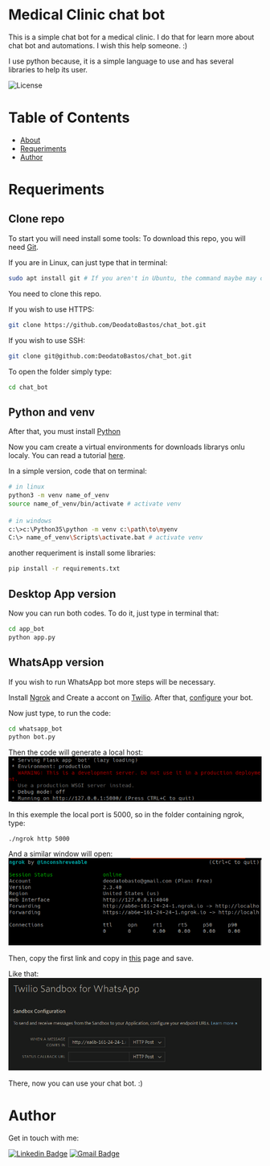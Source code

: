 # Medical Clinic chat bot

This is a simple chat bot for a medical clinic. I do that for learn more about chat bot and automations. I wish this help someone. :)

I use python because, it is a simple language to use and has several libraries to help its user.

![License](https://img.shields.io/github/license/DeodatoBastos/chat_bot)

# Table of Contents

<!--ts-->
* [About](#medical-clinic-chat-bot)
* [Requeriments](#requeriments)
* [Author](#author)
<!--te-->

# Requeriments

## Clone repo

To start you will need install some tools:
To download this repo, you will need [Git](https://git-scm.com).

If you are in Linux, can just type that in terminal:

```bash
sudo apt install git # If you aren't in Ubuntu, the command maybe may change
```

You need to clone this repo.

If you wish to use HTTPS:

```bash
git clone https://github.com/DeodatoBastos/chat_bot.git
```

If you wish to use SSH:

```bash
git clone git@github.com:DeodatoBastos/chat_bot.git
```

To open the folder simply type:

```bash
cd chat_bot
```

## Python and venv

After that, you must install [Python](https://www.python.org/downloads/)

Now you cam create a virtual environments for downloads librarys onlu localy. You can read a tutorial [here](https://docs.python.org/3/library/venv.html).

In a simple version, code that on terminal:

```bash
# in linux
python3 -m venv name_of_venv
source name_of_venv/bin/activate # activate venv

# in windows
c:\>c:\Python35\python -m venv c:\path\to\myenv
C:\> name_of_venv\Scripts\activate.bat # activate venv
```

another requeriment is install some libraries:

```bash
pip install -r requirements.txt
```

## Desktop App version

Now you can run both codes. To do it, just type in terminal that:

```bash
cd app_bot
python app.py
```

## WhatsApp version

If you wish to run WhatsApp bot more steps will be necessary.

Install [Ngrok](https://dashboard.ngrok.com/get-started/setup) and Create a accont on [Twilio](https://www.twilio.com/try-twilio). After that, [configure](https://console.twilio.com/us1/develop/sms/try-it-out/whatsapp-learn?frameUrl=%2Fconsole%2Fsms%2Fwhatsapp%2Flearn%3Fx-target-region%3Dus1) your bot.

Now just type, to run the code:

```bash
cd whatsapp_bot
python bot.py
```

Then the code will generate a local host:
![local host link](./images/run_code.png)

In this exemple the local port is 5000, so in the folder containing ngrok, type:

```bash
./ngrok http 5000
```

And a similar window will open:
![ngrok screen](./images/ngrok.png)

Then, copy the first link and copy in [this](https://console.twilio.com/us1/develop/sms/settings/whatsapp-sandbox?frameUrl=%2Fconsole%2Fsms%2Fwhatsapp%2Fsandbox%3Fx-target-region%3Dus1) page and save.

Like that:
![twilio web page](./images/twilio.png)

There, now you can use your chat bot. :)

# Author

Get in touch with me:

[![Linkedin Badge](https://img.shields.io/badge/-Deodato_Bastos-blue?style=flat-square&logo=Linkedin&logoColor=white&link=https://www.linkedin.com/in/deodato-bastos/)](https://www.linkedin.com/in/deodato-bastos/) [![Gmail Badge](https://img.shields.io/badge/-deodatobasto@gmail.com-c14438?style=flat-square&logo=Gmail&logoColor=white&link=mailto:deodatobasto@gmail.com)](mailto:deodatobasto@gmail.com)